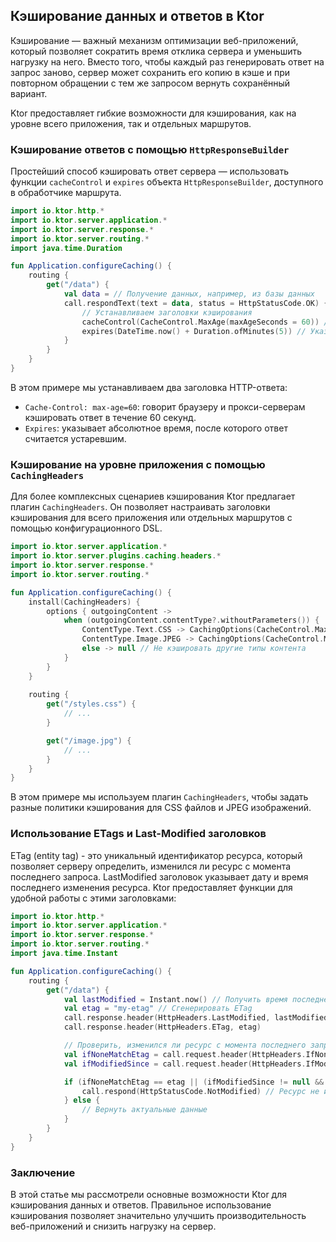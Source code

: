 ## Кэширование данных и ответов в Ktor

Кэширование — важный механизм оптимизации веб-приложений, который позволяет сократить время отклика сервера и уменьшить нагрузку на него. Вместо того, чтобы каждый раз генерировать ответ на запрос заново, сервер может сохранить его копию в кэше и при повторном обращении с тем же запросом вернуть сохранённый вариант. 

Ktor предоставляет гибкие возможности для кэширования, как на уровне всего приложения, так и отдельных маршрутов.  

### Кэширование ответов с помощью `HttpResponseBuilder`

Простейший способ кэшировать ответ сервера — использовать функции `cacheControl` и `expires` объекта `HttpResponseBuilder`, доступного в обработчике маршрута.

```kotlin
import io.ktor.http.*
import io.ktor.server.application.*
import io.ktor.server.response.*
import io.ktor.server.routing.*
import java.time.Duration

fun Application.configureCaching() {
    routing {
        get("/data") {
            val data = // Получение данных, например, из базы данных
            call.respondText(text = data, status = HttpStatusCode.OK) {
                // Устанавливаем заголовки кэширования
                cacheControl(CacheControl.MaxAge(maxAgeSeconds = 60)) // Кэшировать на 60 секунд
                expires(DateTime.now() + Duration.ofMinutes(5)) // Указать время устаревания
            }
        }
    }
}
```

В этом примере мы устанавливаем два заголовка HTTP-ответа:

- `Cache-Control: max-age=60`:  говорит браузеру и прокси-серверам кэшировать ответ в течение 60 секунд.
- `Expires`: указывает абсолютное время, после которого ответ считается устаревшим. 

### Кэширование на уровне приложения с помощью `CachingHeaders`

Для более комплексных сценариев кэширования Ktor предлагает плагин `CachingHeaders`. Он позволяет настраивать заголовки кэширования для всего приложения или отдельных маршрутов с помощью конфигурационного DSL.

```kotlin
import io.ktor.server.application.*
import io.ktor.server.plugins.caching.headers.*
import io.ktor.server.response.*
import io.ktor.server.routing.*

fun Application.configureCaching() {
    install(CachingHeaders) {
        options { outgoingContent ->
            when (outgoingContent.contentType?.withoutParameters()) {
                ContentType.Text.CSS -> CachingOptions(CacheControl.MaxAge(maxAgeSeconds = 24 * 60 * 60)) // Кэшировать CSS файлы на сутки
                ContentType.Image.JPEG -> CachingOptions(CacheControl.MaxAge(maxAgeSeconds = 30 * 24 * 60 * 60)) // Кэшировать JPEG изображения на месяц
                else -> null // Не кэшировать другие типы контента
            }
        }
    }
    
    routing {
        get("/styles.css") {
            // ...
        }

        get("/image.jpg") {
            // ...
        }
    }
}
```

В этом примере мы используем плагин `CachingHeaders`, чтобы задать разные политики кэширования для CSS файлов и JPEG изображений.

### Использование ETags и Last-Modified заголовков

ETag (entity tag) - это уникальный идентификатор ресурса, который позволяет серверу определить, изменился ли ресурс с момента последнего запроса.  LastModified заголовок указывает дату и время последнего изменения ресурса.  Ktor предоставляет функции для удобной работы с этими заголовками:

```kotlin
import io.ktor.http.*
import io.ktor.server.application.*
import io.ktor.server.response.*
import io.ktor.server.routing.*
import java.time.Instant

fun Application.configureCaching() {
    routing {
        get("/data") {
            val lastModified = Instant.now() // Получить время последнего изменения ресурса
            val etag = "my-etag" // Сгенерировать ETag
            call.response.header(HttpHeaders.LastModified, lastModified.toString())
            call.response.header(HttpHeaders.ETag, etag)

            // Проверить, изменился ли ресурс с момента последнего запроса
            val ifNoneMatchEtag = call.request.header(HttpHeaders.IfNoneMatch)
            val ifModifiedSince = call.request.header(HttpHeaders.IfModifiedSince)?.let { Instant.parse(it) }

            if (ifNoneMatchEtag == etag || (ifModifiedSince != null && ifModifiedSince >= lastModified)) {
                call.respond(HttpStatusCode.NotModified) // Ресурс не изменился
            } else {
                // Вернуть актуальные данные
            }
        }
    }
}
```

### Заключение

В этой статье мы рассмотрели основные возможности Ktor для кэширования данных и ответов.  Правильное использование кэширования позволяет значительно улучшить производительность веб-приложений и снизить нагрузку на сервер. 

